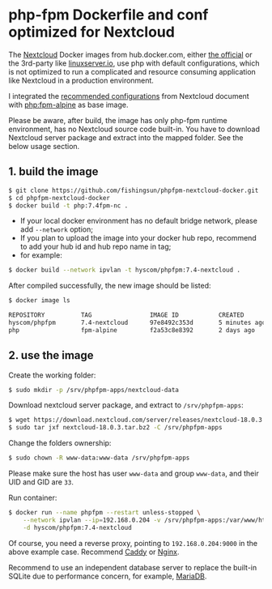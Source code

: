 # php-fpm Dockerfile and conf optimized for Nextcloud

The [Nextcloud](https://nextcloud.com/) Docker images from hub.docker.com, either [the official](https://hub.docker.com/_/nextcloud "nextcloud official docker image") or the 3rd-party like [linuxserver.io](https://hub.docker.com/r/linuxserver/nextcloud "nextcloud docker image from linuxserver.io"), use php with default configurations, which is not optimized to run a complicated and resource consuming application like Nextcloud in a production environment.

I integrated the [recommended configurations](https://docs.nextcloud.com/server/18/admin_manual/installation/server_tuning.html) from Nextcloud document with [php:fpm-alpine](https://hub.docker.com/_/php) as base image.

Please be aware, after build, the image has only php-fpm runtime environment, has no Nextcloud source code built-in. You have to download Nextcloud server package and extract into the mapped folder. See the below usage section.

## 1. build the image

``` bash
$ git clone https://github.com/fishingsun/phpfpm-nextcloud-docker.git
$ cd phpfpm-nextcloud-docker
$ docker build -t php:7.4fpm-nc .
```
- If your local docker environment has no default bridge network, please add `--network` option;
- If you plan to upload the image into your docker hub repo, recommend to add your hub id and hub repo name in tag;
- for example:
``` bash
$ docker build --network ipvlan -t hyscom/phpfpm:7.4-nextcloud .
```

After compiled successfully, the new image should be listed:
``` bash
$ docker image ls

REPOSITORY          TAG                IMAGE ID           CREATED             SIZE
hyscom/phpfpm       7.4-nextcloud      97e8492c353d       5 minutes ago       267MB
php                 fpm-alpine         f2a53c8e8392       2 days ago          71.4MB
```

## 2. use the image

Create the working folder:
``` bash
$ sudo mkdir -p /srv/phpfpm-apps/nextcloud-data
```

Download nextcloud server package, and extract to `/srv/phpfpm-apps`:
``` bash
$ wget https://download.nextcloud.com/server/releases/nextcloud-18.0.3.tar.bz2
$ sudo tar jxf nextcloud-18.0.3.tar.bz2 -C /srv/phpfpm-apps
```

Change the folders ownership:
``` bash
$ sudo chown -R www-data:www-data /srv/phpfpm-apps
```
Please make sure the host has user `www-data` and group `www-data`, and their UID and GID are `33`.

Run container:
``` bash
$ docker run --name phpfpm --restart unless-stopped \
    --network ipvlan --ip=192.168.0.204 -v /srv/phpfpm-apps:/var/www/html \
    -d hyscom/phpfpm:7.4-nextcloud
```

Of course, you need a reverse proxy, pointing to `192.168.0.204:9000` in the above example case. Recommend [Caddy](https://github.com/caddyserver/examples/blob/master/nextcloud/Caddyfile) or [Nginx](https://docs.nextcloud.com/server/latest/admin_manual/installation/nginx.html).

Recommend to use an independent database server to replace the built-in SQLite due to performance concern, for example, [MariaDB](https://hub.docker.com/_/mariadb).